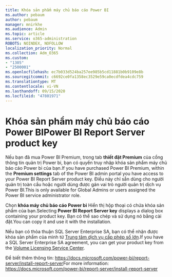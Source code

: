 ```yaml
---
title: Khóa sản phẩm máy chủ báo cáo Power BI
ms.author: pebaum
author: pebaum
manager: mnirkhe
ms.audience: Admin
ms.topic: article
ms.service: o365-administration
ROBOTS: NOINDEX, NOFOLLOW
localization_priority: Normal
ms.collection: Adm_O365
ms.custom:
- "1305"
- "2500001"
ms.openlocfilehash: ec7b033d524ba257ee985b5cd11881b0b9109e8b
ms.sourcegitcommit: c6692ce0fa1358ec3529e59ca0ecdfdea4cdc759
ms.translationtype: MT
ms.contentlocale: vi-VN
ms.lasthandoff: 09/15/2020
ms.locfileid: "47801971"
---
```

# <a name="power-bi-report-server-product-key"></a><span data-ttu-id="0eee4-102">Khóa sản phẩm máy chủ báo cáo Power BI</span><span class="sxs-lookup"><span data-stu-id="0eee4-102">Power BI Report Server product key</span></span>

<span data-ttu-id="0eee4-103">Nếu bạn đã mua Power BI Premium, trong tab **thiết đặt Premium** của cổng thông tin quản trị Power bi, bạn có quyền truy nhập khóa sản phẩm máy chủ báo cáo Power bi của bạn.</span><span class="sxs-lookup"><span data-stu-id="0eee4-103">If you have purchased Power BI Premium, within the **Premium settings** tab of the Power BI admin portal you have access to your Power BI Report Server product key.</span></span> <span data-ttu-id="0eee4-104">Điều này chỉ sẵn dùng cho người quản trị toàn cầu hoặc người dùng được gán vai trò người quản trị dịch vụ Power BI.</span><span class="sxs-lookup"><span data-stu-id="0eee4-104">This is only available for Global Admins or users assigned the Power BI service administrator role.</span></span>

<span data-ttu-id="0eee4-105">Chọn **khóa máy chủ báo cáo Power bi** Hiển thị hộp thoại có chứa khóa sản phẩm của bạn.</span><span class="sxs-lookup"><span data-stu-id="0eee4-105">Selecting **Power BI Report Server key** displays a dialog box containing your product key.</span></span> <span data-ttu-id="0eee4-106">Bạn có thể sao chép và sử dụng nó bằng cài đặt.</span><span class="sxs-lookup"><span data-stu-id="0eee4-106">You can copy it and use it with the installation.</span></span>

<span data-ttu-id="0eee4-107">Nếu bạn có thỏa thuận SQL Server Enterprise SA, bạn có thể nhận được khóa sản phẩm của mình từ [Trung tâm dịch vụ cấp phép số lớn](https://www.microsoft.com/Licensing/servicecenter/).</span><span class="sxs-lookup"><span data-stu-id="0eee4-107">If you have a SQL Server Enterprise SA agreement, you can get your product key from the [Volume Licensing Service Center](https://www.microsoft.com/Licensing/servicecenter/).</span></span>

<span data-ttu-id="0eee4-108">Để biết thêm thông tin: https://docs.microsoft.com/power-bi/report-server/install-report-server</span><span class="sxs-lookup"><span data-stu-id="0eee4-108">For more information: https://docs.microsoft.com/power-bi/report-server/install-report-server</span></span>

